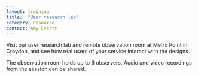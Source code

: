 ```yaml
---
layout: training
title:  "User research lab"
category: Resource
contact: Amy Evertt
---
```


Visit our user research lab and remote observation room at Metro Point in Croydon, and see how real users of your service interact with the designs.

The observation room holds up to 6 observers. Audio and video recordings from the session can be shared.
